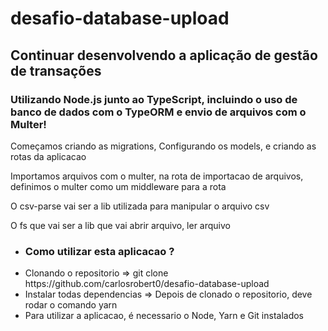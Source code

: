 # desafio-database-upload
<h2> Continuar desenvolvendo a aplicação de gestão de transações </h2>
<h3> Utilizando Node.js junto ao TypeScript, incluindo o uso de banco de dados
com o TypeORM e envio de arquivos com o Multer! </h3>

<p> Começamos criando as migrations, Configurando os models, e criando as rotas da aplicacao </p>
<p> Importamos arquivos com o multer, na rota de importacao de arquivos, definimos o multer como um middleware para a rota </p>

<p> O csv-parse vai ser a lib utilizada para manipular o arquivo csv </p>
<p> O fs que vai ser a lib que vai abrir arquivo, ler arquivo </p>

<ul>
  <li> <h3> Como utilizar esta aplicacao ? </h3> </li>
  <li> Clonando o repositorio => git clone https://github.com/carlosrobert0/desafio-database-upload </li>
  <li> Instalar todas dependencias => Depois de clonado o repositorio, deve rodar o comando yarn  </li>
  <li> Para utilizar a aplicacao, é necessario o Node, Yarn e Git instalados </li>
</ul>

